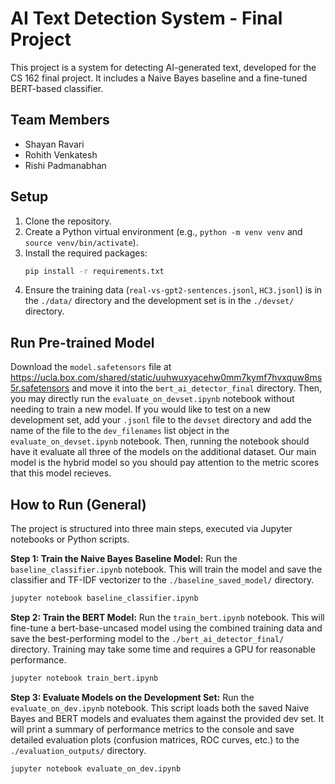 # AI Text Detection System - Final Project

This project is a system for detecting AI-generated text, developed for the CS 162 final project. It includes a Naive Bayes baseline and a fine-tuned BERT-based classifier.

## Team Members
- Shayan Ravari
- Rohith Venkatesh
- Rishi Padmanabhan

## Setup

1.  Clone the repository.
2.  Create a Python virtual environment (e.g., `python -m venv venv` and `source venv/bin/activate`).
3.  Install the required packages:
    ```bash
    pip install -r requirements.txt
    ```
4.  Ensure the training data (`real-vs-gpt2-sentences.jsonl`, `HC3.jsonl`) is in the `./data/` directory and the development set is in the `./devset/` directory.

## Run Pre-trained Model

Download the `model.safetensors` file at https://ucla.box.com/shared/static/uuhwuxyacehw0mm7kymf7hvxquw8ms5r.safetensors and move it into the `bert_ai_detector_final` directory. Then, you may directly run the `evaluate_on_devset.ipynb` notebook without needing to train a new model. If you would like to test on a new development set, add your `.jsonl` file to the `devset` directory and add the name of the file to the `dev_filenames` list object in the `evaluate_on_devset.ipynb` notebook. Then, running the notebook should have it evaluate all three of the models on the additional dataset. Our main model is the hybrid model so you should pay attention to the metric scores that this model recieves.

## How to Run (General)

The project is structured into three main steps, executed via Jupyter notebooks or Python scripts.

**Step 1: Train the Naive Bayes Baseline Model:** 
Run the `baseline_classifier.ipynb` notebook. This will train the model and save the classifier and TF-IDF vectorizer to the `./baseline_saved_model/` directory.
```bash
jupyter notebook baseline_classifier.ipynb
```

**Step 2: Train the BERT Model:**
Run the `train_bert.ipynb` notebook. This will fine-tune a bert-base-uncased model using the combined training data and save the best-performing model to the `./bert_ai_detector_final/` directory. Training may take some time and requires a GPU for reasonable performance.
```bash
jupyter notebook train_bert.ipynb
```

**Step 3: Evaluate Models on the Development Set:**
Run the `evaluate_on_dev.ipynb` notebook. This script loads both the saved Naive Bayes and BERT models and evaluates them against the provided dev set. It will print a summary of performance metrics to the console and save detailed evaluation plots (confusion matrices, ROC curves, etc.) to the `./evaluation_outputs/` directory.
```bash
jupyter notebook evaluate_on_dev.ipynb
```


